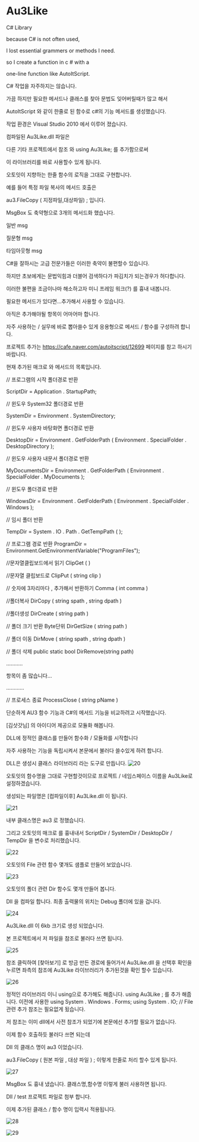 # Au3Like
C# Library



because C# is not often used,  

I lost essential grammers or methods I need. 

so I create a function  in c # with a 

one-line function like AutoItScript.




C# 작업을 자주하지는 않습니다.

가끔 하지만 필요한 메서드나 클래스를 찾아 문법도 잊어버릴때가 많고 해서 

AutoItScript 와 같이 한줄로 된 함수로 c#의 기능 메서드를 생성했습니다.

작업 환경은 Visual Studio 2010 에서 이루어 졌습니다.

컴파일된 Au3Like.dll  파일은 

다른 기타 프로젝트에서 참조 와 using Au3Like; 를 추가함으로써 

이 라이브러리를 바로 사용할수 있게 됩니다.

오토잇이 지향하는 한줄 함수의 로직을 그대로 구현합니다.

예를 들어 특정 파일 복사의 메서드 호출은

au3.FileCopy ( 지정파일,대상파일) ; 입니다.

MsgBox 도 축약형으로 3개의 메서드화 했습니다.

일반 msg

질문형 msg

타임아웃형 msg

C#을 잘하시는 고급 전문가들은 이러한 축약이 불편할수 있습니다.

하지만 초보에게는 문법익힘과 더블어 검색하다가 파김치가 되는경우가 허다합니다.

이러한 불편을 조금이나마 해소하고자 미니 프레임 워크(?) 를 흉내 내봅니다.

필요한 메서드가 있다면...추가해서 사용할 수 있습니다.

아직은 추가해야될 항목이 어마어마 합니다.

자주 사용하는 / 실무에 바로 뽑아쓸수 있게 응용형으로
메서드 / 함수를 구성하려 합니다.



프로젝트 추가는 https://cafe.naver.com/autoitscript/12699  페이지를 참고 하시기 바랍니다.

현재 추가된 매크로 와 메서드의 목록입니다.

// 프로그램의 시작 폴더경로 반환

ScriptDir           = Application . StartupPath;

// 윈도우 System32 폴더경로 반환

SystemDir         = Environment . SystemDirectory;


// 윈도우 사용자 바탕화면 폴더경로 반환

DesktopDir        = Environment . GetFolderPath ( Environment . SpecialFolder . DesktopDirectory );


// 윈도우 사용자 내문서 폴더경로 반환

MyDocumentsDir = Environment . GetFolderPath ( Environment . SpecialFolder . MyDocuments );

// 윈도우 폴더경로 반환

WindowsDir       = Environment . GetFolderPath ( Environment . SpecialFolder . Windows );

// 임시 폴더 반환

TempDir           = System . IO . Path . GetTempPath ( );

// 프로그램 경로 반환
ProgramDir       = Environment.GetEnvironmentVariable("ProgramFiles");

//문자열클립보드에서 읽기   ClipGet ( )

//문자열 클립보드로        ClipPut ( string clip )

// 숫자에 3자리마다 , 추가해서 반환하기 Comma ( int comma )

//폴더복사       DirCopy ( string spath , string dpath )

//폴더생성       DirCreate ( string path )

// 폴더 크기 반환 Byte단위  DirGetSize ( string path )

// 폴더 이동    DirMove ( string spath , string dpath )

// 폴더 삭제    public static bool     DirRemove(string path) 

...........

항목이 좀 많습니다...

............


// 프로세스 종료 ProcessClose ( string pName )            




단순하게 AU3  함수 기능과 C#의 메서드 기능을 비교하려고 시작했습니다.

[김삿갓님] 의 아이디어 제공으로 모듈화 해봅니다.

DLL에 정적인 클래스를 만들어 함수화  / 모듈화를 시작합니다

자주 사용하는 기능을 독립시켜서 본문에서 불러다 쓸수있게 하려 합니다.


DLL은 생성시 클래스 라이브러리 라는 도구로 만듭니다.
![20](https://user-images.githubusercontent.com/2012078/52516976-fb932b80-2c76-11e9-9af7-805f79fe2f75.jpg)

오토잇의 함수명을 그대로 구현할것이므로 프로젝트 / 네임스페이스 이름을 Au3Like로 설정하겠습니다.

생성되는 파일명은 [컴파일이후]  Au3Like.dll 이 됩니다.

![21](https://user-images.githubusercontent.com/2012078/52516987-2b423380-2c77-11e9-944b-39836b096ac0.jpg)

내부 클래스명은 au3 로 정했습니다.

그리고 오토잇의 매크로 를 흉내내서
ScriptDir   / SystemDir  / DesktopDir / TempDir 을 변수로 처리했습니다.

![22](https://user-images.githubusercontent.com/2012078/52516988-2ed5ba80-2c77-11e9-9d6c-38fb016d76c9.jpg)

오토잇의 File 관련 함수 몇개도 샘플로 만들어 보았습니다.



![23](https://user-images.githubusercontent.com/2012078/52516989-3301d800-2c77-11e9-8582-099b769fed0e.jpg)

오토잇의 폴더 관련 Dir 함수도 몇개 만들어 봅니다.

Dll 을 컴파일 합니다. 최종 출력물의 위치는 Debug 폴더에 있을 겁니다.


![24](https://user-images.githubusercontent.com/2012078/52516991-372df580-2c77-11e9-85c9-8077393bd817.jpg)

Au3Like.dll 이 6kb 크기로 생성 되었습니다.

본 프로젝트에서  저 파일을 참조로 불러다 쓰면 됩니다.


![25](https://user-images.githubusercontent.com/2012078/52516994-39904f80-2c77-11e9-9862-3552d5d82f96.jpg)

참조 클릭하여 [찾아보기] 로 방금 만든 경로에 들어가서 Au3Like.dll 을 선택후 확인을 누르면
좌측의 참조에 Au3Like  라이브러리가 추가된것을 확인 할수 있습니다.



![26](https://user-images.githubusercontent.com/2012078/52516998-3c8b4000-2c77-11e9-98a3-0ca7e969f6ed.jpg)


정적인 라이브러리 이니 using으로 추가해도 해줍니다.
using Au3Like ; 를 추가 해줍니다.
이전에 사용한
using System . Windows . Forms;
using System . IO;                // File 관련 추가
참조는 필요없게 됬습니다.

저 참조는 이미 dll에서 사전 참조가 되었기에 본문에선 추가할 필요가 없습니다.

이제 함수 호출하듯 불러다 쓰면 되는데

Dll 의 클래스 명이 au3 이었습니다.

au3.FileCopy  ( 원본 파일 , 대상 파일 ) ;  이렇게 한줄로 처리 할수 있게 됩니다.

![27](https://user-images.githubusercontent.com/2012078/52517002-401ec700-2c77-11e9-9248-88692af70d25.jpg)


MsgBox 도 흉내 냈습니다. 클래스명,함수명 이렇게 불러 사용하면 됩니다.


Dll / test  프로젝트 파일로 첨부 합니다.

이제 추가된 클래스 / 함수 명이 입력시 적용됩니다.


![28](https://user-images.githubusercontent.com/2012078/52517003-42812100-2c77-11e9-8fb3-666a5637a0a1.jpg)





![29](https://user-images.githubusercontent.com/2012078/52517004-457c1180-2c77-11e9-9469-303eb7b6de81.jpg)

